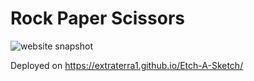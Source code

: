 # Rock Paper Scissors

![website snapshot](https://i.imgur.com/xjmQNhk.png)

Deployed on https://extraterra1.github.io/Etch-A-Sketch/
